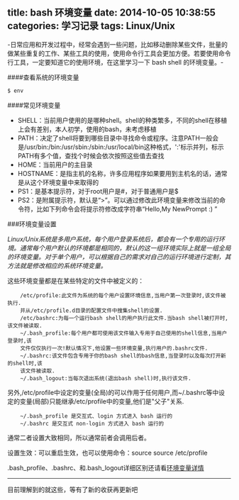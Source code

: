 title: bash 环境变量
date: 2014-10-05 10:38:55
categories: 学习记录
tags: Linux/Unix
---
-日常应用和开发过程中，经常会遇到一些问题，比如移动删除某些文件，批量的做某些重复的工作、某些工具的使用，使用命令行工具会更加方便。若要使用命令行工具，一定要知道它的使用环境，在这里学习一下 bash shell 的环境变量。-


<!-- more -->
####查看系统的环境变量
``` bash
$ env
```

####常见环境变量

- SHELL：当前用户使用的是哪种shell。shell的种类繁多，不同的shell在移植上会有差别，本人初学，使用的bash，未考虑移植
- PATH：决定了shell将要到哪些目录中寻找命令或程序。注意PATH一般会是/usr/bin:/bin:/usr/sbin:/sbin:/usr/local/bin这种格式，':'标示并列，标示PATH有多个值，查找个时候会依次按照这些值去查找
- HOME：当前用户的主目录
- HOSTNAME：是指主机的名称，许多应用程序如果要用到主机名的话，通常是从这个环境变量中来取得的
- PS1：是基本提示符，对于root用户是#，对于普通用户是$
- PS2：是附属提示符，默认是“>”。可以通过修改此环境变量来修改当前的命令符，比如下列命令会将提示符修改成字符串“Hello,My NewPrompt :) ”


###环境变量设置


*Linux/Unix系统是多用户系统，每个用户登录系统后，都会有一个专用的运行环境。通常每个用户默认的环境都是相同的，默认的这一组环境实际上就是一组全局的环境变量。对于单个用户，可以根据自己的需求对自己的运行环境进行定制，其方法就是修改相应的系统环境变量。*

这些环境变量都是在某些特定的文件中被定义的：

		/etc/profile:此文件为系统的每个用户设置环境信息,当用户第一次登录时,该文件被执行.
		并从/etc/profile.d目录的配置文件中搜集shell的设置.
		/etc/bashrc:为每一个运行bash shell的用户执行此文件.当bash shell被打开时,该文件被读取.
		~/.bash_profile:每个用户都可使用该文件输入专用于自己使用的shell信息,当用户登录时,该
		文件仅仅执行一次!默认情况下,他设置一些环境变量,执行用户的.bashrc文件.
		~/.bashrc:该文件包含专用于你的bash shell的bash信息,当登录时以及每次打开新的shell时,该
		该文件被读取.
		~/.bash_logout:当每次退出系统(退出bash shell)时,执行该文件. 

另外,/etc/profile中设定的变量(全局)的可以作用于任何用户,而~/.bashrc等中设定的变量(局部)只能继承/etc/profile中的变量,他们是"父子"关系.
 
		~/.bash_profile 是交互式、login 方式进入 bash 运行的
		~/.bashrc 是交互式 non-login 方式进入 bash 运行的
通常二者设置大致相同，所以通常前者会调用后者。

设置生效：可以重启生效，也可以使用命令：source 
	source /etc/profile

 .bash_profile、.bashrc、和.bash_logout详细区别还请看[环境变量详情](http://blog.163.com/wang_hai_fei/blog/static/309020312008728333912/ "环境变量详情")


 ----
 目前理解到的就这些，等有了新的收获再更新吧




